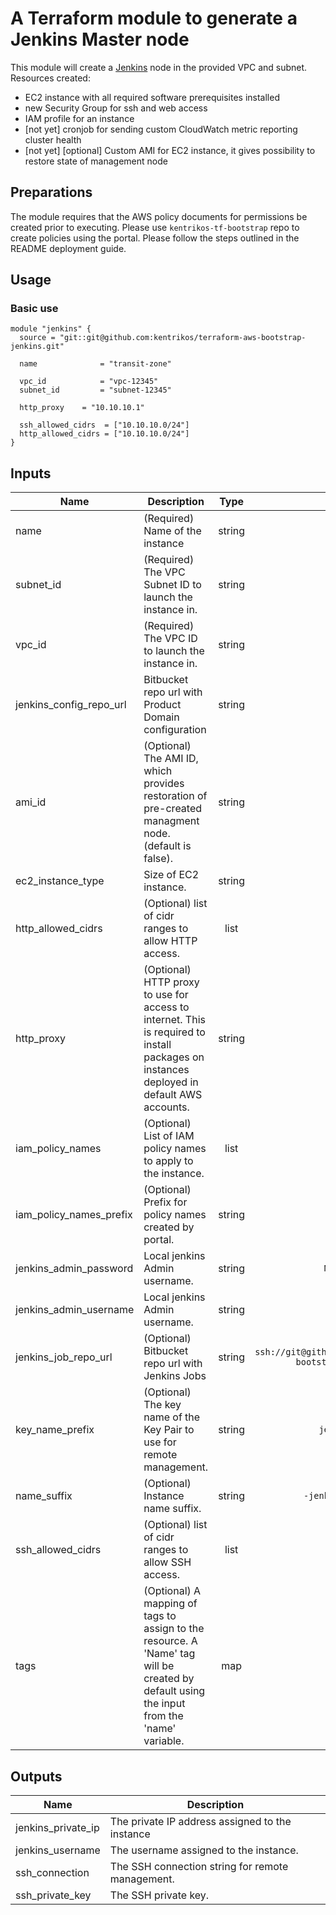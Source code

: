 # A Terraform module to generate a Jenkins Master node

This module will create a [Jenkins](https://jenkins.io/) node in the provided VPC and subnet.
Resources created:

* EC2 instance with all required software prerequisites installed
* new Security Group for ssh  and web access
* IAM profile for an instance
* [not yet] cronjob for sending custom CloudWatch metric reporting cluster health
* [not yet] [optional] Custom AMI for EC2 instance, it gives possibility to restore state of management node

## Preparations

The module requires that the AWS policy documents for permissions be created prior to executing.
Please use `kentrikos-tf-bootstrap` repo to create policies using the portal.
Please follow the steps outlined in the README deployment guide.

## Usage

### Basic use

```hcl
module "jenkins" {
  source = "git::git@github.com:kentrikos/terraform-aws-bootstrap-jenkins.git"

  name              = "transit-zone"

  vpc_id            = "vpc-12345"
  subnet_id         = "subnet-12345"

  http_proxy    = "10.10.10.1"

  ssh_allowed_cidrs  = ["10.10.10.0/24"]
  http_allowed_cidrs = ["10.10.10.0/24"]
}
```

## Inputs

| Name | Description | Type | Default | Required |
|------|-------------|:----:|:-----:|:-----:|
| name | (Required) Name of the instance | string | - | yes |
| subnet_id | (Required) The VPC Subnet ID to launch the instance in. | string | - | yes |
| vpc_id | (Required) The VPC ID to launch the instance in. | string | - | yes |
| jenkins_config_repo_url | Bitbucket repo url with Product Domain configuration | string | - | yes |
| ami_id | (Optional) The AMI ID, which provides restoration of pre-created managment node. (default is false). | string | `` | no |
| ec2_instance_type | Size of EC2 instance. | string | `t3.medium` | no |
| http_allowed_cidrs | (Optional) list of cidr ranges to allow HTTP access. | list | `<list>` | no |
| http_proxy | (Optional) HTTP proxy to use for access to internet. This is required to install packages on instances deployed in default AWS accounts. | string | `` | no |
| iam_policy_names | (Optional) List of IAM policy names to apply to the instance. | list | `<list>` | no |
| iam_policy_names_prefix | (Optional) Prefix for policy names created by portal. | string | `customer/` | no |
| jenkins_admin_password | Local jenkins Admin username. | string | `NordPassword` | no |
| jenkins_admin_username | Local jenkins Admin username. | string | `NordAdmin` | no |
| jenkins_job_repo_url | (Optional) Bitbucket repo url with Jenkins Jobs | string | `ssh://git@github.com:kentrikos/jenkins-bootstrap-pipelines.git` | no |
| key_name_prefix | (Optional) The key name of the Key Pair to use for remote management. | string | `jenkins_master` | no |
| name_suffix | (Optional) Instance name suffix. | string | `-jenkins-master-node` | no |
| ssh_allowed_cidrs | (Optional) list of cidr ranges to allow SSH access. | list | `<list>` | no |
| tags | (Optional) A mapping of tags to assign to the resource. A 'Name' tag will be created by default using the input from the 'name' variable. | map | `<map>` | no |

## Outputs

| Name | Description |
|------|-------------|
| jenkins_private_ip | The private IP address assigned to the instance |
| jenkins_username | The username assigned to the instance. |
| ssh_connection | The SSH connection string for remote management. |
| ssh_private_key | The SSH private key. |

